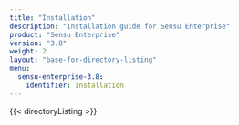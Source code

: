 ```yaml
---
title: "Installation"
description: "Installation guide for Sensu Enterprise"
product: "Sensu Enterprise"
version: "3.8"
weight: 2
layout: "base-for-directory-listing"
menu:
  sensu-enterprise-3.8:
    identifier: installation
---
```


{{< directoryListing >}}
